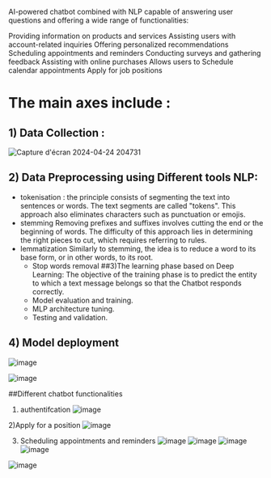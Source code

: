 AI-powered chatbot combined with NLP capable of answering user questions and offering a wide range of functionalities:

Providing information on products and services
Assisting users with account-related inquiries
Offering personalized recommendations
Scheduling appointments and reminders
Conducting surveys and gathering feedback
Assisting with online purchases
Allows users to Schedule calendar appointments
Apply for job positions
# The main axes  include :
## 1) Data Collection :

![Capture d'écran 2024-04-24 204731](https://github.com/ilhamesoudafsts4/Chatbot_IA/assets/105119867/fd3ff8b9-2e19-4f1c-8e14-1f55924cb4c6)

## 2) Data Preprocessing  using Different tools NLP:
   - tokenisation :
   the principle consists of segmenting the text into sentences or words. The text segments are called "tokens". This approach also eliminates characters such as punctuation or emojis.
   - stemming
     Removing prefixes and suffixes involves cutting the end or the beginning of words. The difficulty of this approach lies in determining the right pieces to cut, which requires referring to rules.
   - lemmatization
     Similarly to stemming, the idea is to reduce a word to its base form, or in other words, to its root.
     - Stop words removal
##3)The learning phase based on Deep Learning:
   The objective of the training phase is to predict the entity to which a text message belongs so that the Chatbot responds correctly.
      - Model evaluation and training.
      - MLP architecture tuning.
      - Testing and validation.

 ## 4) Model deployment
 
 ![image](https://github.com/ilhamesoudafsts4/Chatbot_IA/assets/105119867/a26e4de3-af0c-483c-b494-a69f9c04af78)

 
 ![image](https://github.com/ilhamesoudafsts4/Chatbot_IA/assets/105119867/948188b0-a92b-41d6-9773-672dd566eb1b)

 ##Different chatbot functionalities
  1) authentifcation
 ![image](https://github.com/ilhamesoudafsts4/Chatbot_IA/assets/105119867/4e025a14-af09-4204-b4e1-9be1ae3927f0)

2)Apply for a position
![image](https://github.com/ilhamesoudafsts4/Chatbot_IA/assets/105119867/15cd8f47-5f24-4125-b03d-81578e04497d)

3) Scheduling appointments and reminders
![image](https://github.com/ilhamesoudafsts4/Chatbot_IA/assets/105119867/10032227-c817-4cdd-b6f9-7e9796f93f1e)
![image](https://github.com/ilhamesoudafsts4/Chatbot_IA/assets/105119867/1ea8ff7b-aa72-4dee-b8d9-57775a7586f2)
![image](https://github.com/ilhamesoudafsts4/Chatbot_IA/assets/105119867/4c12d773-343f-4ed3-9df1-b34751f21f94)
![image](https://github.com/ilhamesoudafsts4/Chatbot_IA/assets/105119867/ad7ff837-9303-4ae3-b8ec-198ae428167d)

![image](https://github.com/ilhamesoudafsts4/Chatbot_IA/assets/105119867/8d587467-a4ba-4ff5-b6fd-a45e7cbfb981)












